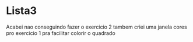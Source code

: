 # Lista3
Acabei nao conseguindo fazer o exercicio 2
tambem criei uma janela cores pro exercicio 1 pra facilitar colorir o quadrado
